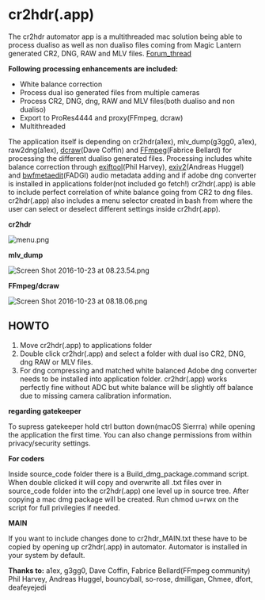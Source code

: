 # **cr2hdr(.app)** #
The cr2hdr automator app is a multithreaded mac solution being able to process dualiso as well as non dualiso files coming from Magic Lantern generated CR2, DNG, RAW and MLV files. [Forum_thread](http://www.magiclantern.fm/forum/index.php?topic=15108.msg146822#msg146822)

**Following processing enhancements are included:**

* White balance correction
* Process dual iso generated files from multiple cameras
* Process CR2, DNG, dng, RAW and MLV files(both dualiso and non dualiso)
* Export to ProRes4444 and proxy(FFmpeg, dcraw)
* Multithreaded 

The application itself is depending on cr2hdr(a1ex), mlv_dump(g3gg0, a1ex), raw2dng(a1ex), [dcraw](https://www.cybercom.net/~dcoffin/dcraw/)(Dave Coffin) and [FFmpeg](https://www.ffmpeg.org/)(Fabrice Bellard) for processing the different dualiso generated files.
Processing includes white balance correction through [exiftool](http://www.sno.phy.queensu.ca/~phil/exiftool/)(Phil Harvey), [exiv2](http://www.exiv2.org/)(Andreas Huggel) and [bwfmetaedit](http://bwfmetaedit.sourceforge.net/)(FADGI) audio metadata adding and if adobe dng converter is installed in applications folder(not included go fetch!) cr2hdr(.app)  is able to include perfect correlation of white balance going from CR2 to dng files.
cr2hdr(.app) also includes a menu selector created in bash from where the user can select or deselect different settings inside cr2hdr(.app).


**cr2hdr**

![menu.png](https://bitbucket.org/repo/Gkyeq9/images/615202290-menu.png)

**mlv_dump**

![Screen Shot 2016-10-23 at 08.23.54.png](https://bitbucket.org/repo/Gkyeq9/images/754466616-Screen%20Shot%202016-10-23%20at%2008.23.54.png)

**FFmpeg/dcraw**

![Screen Shot 2016-10-23 at 08.18.06.png](https://bitbucket.org/repo/Gkyeq9/images/13438127-Screen%20Shot%202016-10-23%20at%2008.18.06.png)

## HOWTO ##

1. Move cr2hdr(.app) to applications folder
2. Double click cr2hdr(.app) and select a folder with dual iso CR2, DNG, dng RAW or MLV files. 
3. For dng compressing and matched white balanced Adobe dng converter needs to be installed into application folder. cr2hdr(.app) works perfectly fine without ADC but white balance will be slightly off balance due to missing camera calibration information.

**regarding gatekeeper**

To supress gatekeeper hold ctrl button down(macOS Sierrra) while opening the application the first time. You can also change permissions from within privacy/security settings.

**For coders**

Inside source_code folder there is a Build_dmg_package.command script. When double clicked it will copy and overwrite all .txt files over in source_code folder into the cr2hdr(.app) one level up in source tree. After copying a mac dmg package will be created. Run chmod u=rwx on the script for full privilegies if needed.

**MAIN**
 
If you want to include changes done to cr2hdr_MAIN.txt these have to be copied by opening up cr2hdr(.app) in automator. Automator is installed in your system by default.



**Thanks to:** a1ex, g3gg0, Dave Coffin, Fabrice Bellard(FFmpeg community) Phil Harvey, Andreas Huggel, bouncyball, so-rose, dmilligan, Chmee, dfort, deafeyejedi